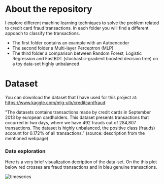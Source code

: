 # About the repository
I explore different machine learning techniques to solve the problem related to credit card fraud transactions. 
In each folder you will find a different appoach to classify the transactions. 
- The first folder contains an example with an Autoencoder
- The second folder a Multi-layer Perceptron (MLP)
- The third folder a comparison between Random Forest, Logistic Regression and FastBDT (stochastic-gradient boosted decision tree) on a toy data-set highly unbalanced

# Dataset
You can download the dataset that I have used for this project at: https://www.kaggle.com/mlg-ulb/creditcardfraud

"The datasets contains transactions made by credit cards in September 2013 by european cardholders. This dataset presents transactions that occurred in two days, where we have 492 frauds out of 284,807 transactions. The dataset is highly unbalanced, the positive class (frauds) account for 0.172% of all transactions." (source: description from the mentioned webpage)

### Data exploration
Here is a very brief visualization decription of the data-set. On the this plot below red crosses are fraud transactions and in bleu genuine transactions.

![timeseries](https://user-images.githubusercontent.com/36447056/39690478-910e10da-51da-11e8-86cc-45c9ed49eeeb.png)
